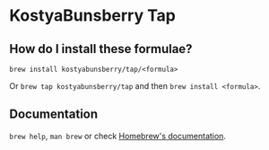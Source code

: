 # KostyaBunsberry Tap

## How do I install these formulae?

`brew install kostyabunsberry/tap/<formula>`

Or `brew tap kostyabunsberry/tap` and then `brew install <formula>`.

## Documentation

`brew help`, `man brew` or check [Homebrew's documentation](https://docs.brew.sh).
